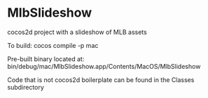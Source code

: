 # MlbSlideshow
cocos2d project with a slideshow of MLB assets

To build:
  cocos compile -p mac
  
Pre-built binary located at:
  bin/debug/mac/MlbSlideshow.app/Contents/MacOS/MlbSlideshow
  
Code that is not cocos2d boilerplate can be found in the Classes subdirectory
